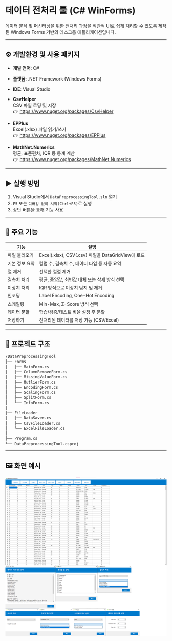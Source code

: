 # 데이터 전처리 툴 (C# WinForms)

데이터 분석 및 머신러닝을 위한 전처리 과정을 직관적 UI로 쉽게 처리할 수 있도록 제작된 Windows Forms 기반의 데스크톱 애플리케이션입니다.

---
## ⚙️ 개발환경 및 사용 패키지

- **개발 언어**: C#
- **플랫폼**: .NET Framework (Windows Forms)
- **IDE**: Visual Studio

- **CsvHelper**  
  CSV 파일 로딩 및 저장  
  👉 https://www.nuget.org/packages/CsvHelper

- **EPPlus**  
  Excel(.xlsx) 파일 읽기/쓰기  
  👉 https://www.nuget.org/packages/EPPlus

- **MathNet.Numerics**  
  평균, 표준편차, IQR 등 통계 계산  
  👉 https://www.nuget.org/packages/MathNet.Numerics
  
---
## ▶️ 실행 방법

1. Visual Studio에서 `DataPreprocessingTool.sln` 열기
2. `F5` 또는 `디버깅 없이 시작(Ctrl+F5)`로 실행
3. 상단 버튼을 통해 기능 사용

---
## 🔧 주요 기능

| 기능 | 설명 |
|------|------|
|  파일 불러오기 | Excel(.xlsx), CSV(.csv) 파일을 DataGridView에 로드 |
|  기본 정보 요약 | 컬럼 수, 결측치 수, 데이터 타입 등 자동 요약 |
|  열 제거 | 선택한 컬럼 제거 |
|  결측치 처리 | 평균, 중앙값, 최빈값 대체 또는 삭제 방식 선택 |
|  이상치 처리 | IQR 방식으로 이상치 탐지 및 제거 |
|  인코딩 | Label Encoding, One-Hot Encoding |
|  스케일링 | Min-Max, Z-Score 방식 선택 |
|  데이터 분할 | 학습/검증/테스트 비율 설정 후 분할 |
|  저장하기 | 전처리된 데이터를 저장 가능 (CSV/Excel) |
---

## 📂 프로젝트 구조

```
/DataPreprocessingTool
├── Forms
│   ├── MainForm.cs
│   ├── ColumnRemoveForm.cs
│   ├── MissingValueForm.cs
│   ├── OutlierForm.cs
│   ├── EncodingForm.cs
│   ├── ScalingForm.cs
│   ├── SplitForm.cs
│   └── InfoForm.cs
│
├── FileLoader
│   ├── DataSaver.cs
│   ├── CsvFileLoader.cs
│   └── ExcelFileLoader.cs
│
├── Program.cs
└── DataPreprocessingTool.csproj
```
---
## 🖼️ 화면 예시

![데이터 전처리 툴 화면](./screenshot.png)



